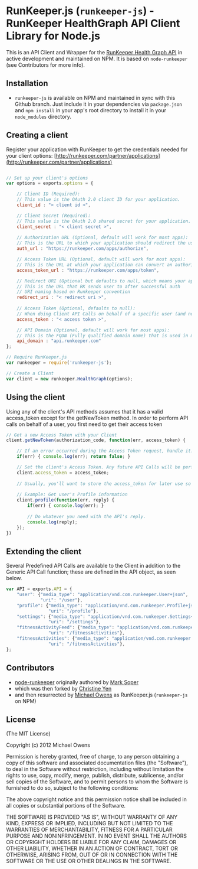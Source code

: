 RunKeeper.js (`runkeeper-js`) - RunKeeper HealthGraph API Client Library for Node.js
==============================================================

This is an API Client and Wrapper for the [RunKeeper Health Graph API](http://developer.runkeeper.com/healthgraph) in active development and maintained on NPM. It is based on `node-runkeeper` (see Contributors for more info).

## Installation

- `runkeeper-js` is available on NPM and maintained in sync with this Github branch. Just include it in your dependencies via `package.json` and `npm install` in your app's root directory to install it in your `node_modules` directory.

## Creating a client

Register your application with RunKeeper to get the credentials needed for your client options: [http://runkeeper.com/partner/applications](http://runkeeper.com/partner/applications)

```javascript

// Set up your client's options
var options = exports.options = {

    // Client ID (Required): 
    // This value is the OAuth 2.0 client ID for your application.  
    client_id : "< client id >",

    // Client Secret (Required):  
    // This value is the OAuth 2.0 shared secret for your application.   
    client_secret : "< client secret >",
    
    // Authorization URL (Optional, default will work for most apps):
    // This is the URL to which your application should redirect the user in order to authorize access to his or her RunKeeper account.   
    auth_url : "https://runkeeper.com/apps/authorize",

    // Access Token URL (Optional, default will work for most apps):
    // This is the URL at which your application can convert an authorization code to an access token. 
    access_token_url : "https://runkeeper.com/apps/token",

    // Redirect URI (Optional but defaults to null, which means your app won't be able to use the getNewToken method):
    // This is the URL that RK sends user to after successful auth  
    // URI naming based on Runkeeper convention 
    redirect_uri : "< redirect uri >",
    
    // Access Token (Optional, defaults to null):
    // When doing Client API Calls on behalf of a specific user (and not getting a new Access Token for the first time), set the user's Access Token here.
    access_token : "< access token >",

    // API Domain (Optional, default will work for most apps):
    // This is the FQDN (Fully qualified domain name) that is used in making API calls
    api_domain : "api.runkeeper.com"
};

// Require RunKeeper.js
var runkeeper = require('runkeeper-js');

// Create a Client
var client = new runkeeper.HealthGraph(options);

```

## Using the client

Using any of the client's API methods assumes that it has a valid access_token except for the getNewToken method. In order to perform API calls on behalf of a user, you first need to get their access token

```javascript
// Get a new Access Token with your Client
client.getNewToken(authorization_code, function(err, access_token) {

	// If an error occurred during the Access Token request, handle it. For the example, we'll just output it and return false.
	if(err) { console.log(err); return false; }

	// Set the client's Access Token. Any future API Calls will be performed using the authorized user's access token. 
	client.access_token = access_token;
	
	// Usually, you'll want to store the access_token for later use so that you can set it upon initialization of the Client
	
	// Example: Get user's Profile information
	client.profile(function(err, reply) {
		if(err) { console.log(err); }
		
		// Do whatever you need with the API's reply.
		console.log(reply);
	});
})
```

## Extending the client

Several Predefined API Calls are available to the Client in addition to the Generic API Call function; these are defined in the API object, as seen below.

```javascript
var API = exports.API = {
    "user": {"media_type": "application/vnd.com.runkeeper.User+json",
             "uri": "/user"},
    "profile": {"media_type": "application/vnd.com.runkeeper.Profile+json",
                "uri": "/profile"},
    "settings": {"media_type": "application/vnd.com.runkeeper.Settings+json",
                "uri": "/settings"},
    "fitnessActivityFeed": {"media_type": "application/vnd.com.runkeeper.FitnessActivityFeed+json",
                "uri": "/fitnessActivities"},
    "fitnessActivities": {"media_type": "application/vnd.com.runkeeper.FitnessActivity+json",
                "uri": "/fitnessActivities"},
};
```

## Contributors

- [node-runkeeper](https://github.com/marksoper/node-runkeeper) originally authored by [Mark Soper](https://github.com/marksoper/)
- which was then forked by [Christine Yen](https://github.com/christineyen)
- and then resurrected by [Michael Owens](https://github.com/mowens) as RunKeeper.js (`runkeeper-js` on NPM)

## License

(The MIT License)

Copyright (c) 2012 Michael Owens

Permission is hereby granted, free of charge, to any person obtaining a copy of
this software and associated documentation files (the "Software"), to deal in
the Software without restriction, including without limitation the rights to
use, copy, modify, merge, publish, distribute, sublicense, and/or sell copies of
the Software, and to permit persons to whom the Software is furnished to do so,
subject to the following conditions:

The above copyright notice and this permission notice shall be included in all
copies or substantial portions of the Software.

THE SOFTWARE IS PROVIDED "AS IS", WITHOUT WARRANTY OF ANY KIND, EXPRESS OR
IMPLIED, INCLUDING BUT NOT LIMITED TO THE WARRANTIES OF MERCHANTABILITY, FITNESS
FOR A PARTICULAR PURPOSE AND NONINFRINGEMENT. IN NO EVENT SHALL THE AUTHORS OR
COPYRIGHT HOLDERS BE LIABLE FOR ANY CLAIM, DAMAGES OR OTHER LIABILITY, WHETHER
IN AN ACTION OF CONTRACT, TORT OR OTHERWISE, ARISING FROM, OUT OF OR IN
CONNECTION WITH THE SOFTWARE OR THE USE OR OTHER DEALINGS IN THE SOFTWARE.